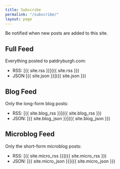 ```yaml
---
title: Subscribe
permalink: "/subscribe/"
layout: page
---
```


Be notified when new posts are added to this site. 

## Full Feed

Everything posted to patdryburgh.com:

- RSS: [{{ site.rss }}]({{ site.rss }})
- JSON [{{ site.json }}]({{ site.json }})

## Blog Feed

Only the long-form blog posts:

- RSS: [{{ site.blog_rss }}]({{ site.blog_rss }})
- JSON: [{{ site.blog_json }}]({{ site.blog_json }})

## Microblog Feed

Only the short-form microblog posts:

- RSS: [{{ site.micro_rss }}]({{ site.micro_rss }})
- JSON: [{{ site.micro_json }}]({{ site.micro_json }})